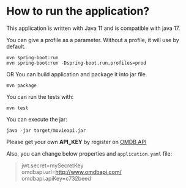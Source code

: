# How to run the application?

This application is written with Java 11 and is compatible with java 17.

You can give a profile as a parameter. Without a profile, it will use by default.

```shell
mvn spring-boot:run
mvn spring-boot:run -Dspring-boot.run.profiles=prod
```
OR
You can build application and package it into jar file. 
```shell
mvn package
```
You can run the tests with:
```shell
mvn test
```
You can execute the jar:
```shell
java -jar target/movieapi.jar
```

Please get your own **API_KEY** by register on [OMDB API](http://www.omdbapi.com/)  

Also, you can change below properties and `application.yaml` file:
>jwt.secret=mySecretKey  
omdbapi.url=http://www.omdbapi.com/  
omdbapi.apiKey=c732beed